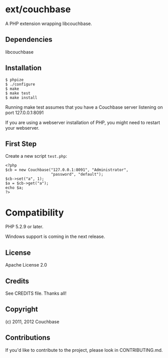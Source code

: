 # ext/couchbase

A PHP extension wrapping libcouchbase.

## Dependencies

libcouchbase

## Installation

    $ phpize
    $ ./configure
    $ make
    $ make test
    $ make install

Running make test assumes that you have a Couchbase server listening
on port 127.0.0.1:8091

If you are using a webserver installation of PHP, you might need to
restart your webserver.

## First Step

Create a new script `test.php`:

    <?php
    $cb = new Couchbase("127.0.0.1:8091", "Administrator",
                        "password", "default");
    $cb->set("a", 1);
    $a = $cb->get("a");
    echo $a;
    ?>

# Compatibility

PHP 5.2.9 or later.

Windows support is coming in the next release.

## License

Apache License 2.0

## Credits

See CREDITS file. Thanks all!

## Copyright

(c) 2011, 2012 Couchbase

## Contributions

If you'd like to contribute to the project, please look in
CONTRIBUTING.md.
